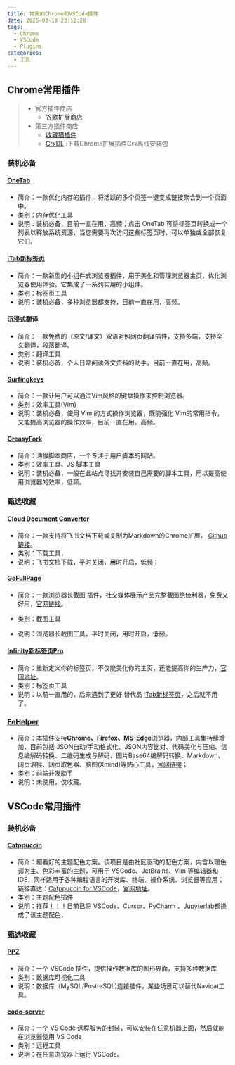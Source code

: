 ```yaml
---
title: 常用的Chrome和VSCode插件
date: 2025-03-18 23:12:28
tags:
  - Chrome
  - VSCode
  - Plugins
categories:
  - 工具
---
```


## Chrome常用插件

> * 官方插件商店
>   * [谷歌扩展商店](https://chromewebstore.google.com/category/extensions?hl=zh-CN)
> * 第三方插件商店
>   * [收藏猫插件](https://chrome.pictureknow.com/)
>   * [CrxDL](https://crxdl.com/) :下载Chrome扩展插件Crx离线安装包

### 装机必备

#### [**OneTab**](https://www.one-tab.com/)

- 简介：一款优化内存的插件，将活跃的多个页签一键变成链接聚合到一个页面中。
- 类别：内存优化工具
- 说明：装机必备，目前一直在用，高频；点击 OneTab 可将标签页转换成一个列表以释放系统资源，当您需要再次访问这些标签页时，可以单独或全部恢复它们。

#### **[iTab新标签页](https://www.itab.link/)**

- 简介：一款新型的小组件式浏览器插件，用于美化和管理浏览器主页，优化浏览器使用体验。它集成了一系列实用的小组件。
- 类别：标签页工具
- 说明：装机必备，多种浏览器都支持，目前一直在用，高频。

#### [**沉浸式翻译**](https://immersivetranslate.com/zh-Hans/)

- 简介：一款免费的（原文/译文）双语对照网页翻译插件，支持多端，支持全文翻译，段落翻译。
- 类别：翻译工具
- 说明：装机必备，个人日常阅读外文资料的助手，目前一直在用，高频。

#### [**Surfingkeys**](https://github.com/brookhong/Surfingkeys)

- 简介：一款让用户可以通过Vim风格的键盘操作来控制浏览器。
- 类别：效率工具(Vim)
- 说明：装机必备，使用 Vim 的方式操作浏览器，既能强化 Vim的常用指令，又能提高浏览器的操作效率，目前一直在用，高频。

#### [**GreasyFork**](https://greasyfork.org/zh-CN/scripts)

- 简介：油猴脚本商店，一个专注于用户脚本的网站。
- 类别：效率工具、JS 脚本工具
- 说明：装机必备，一般在此站点寻找并安装自己需要的脚本工具，用以提高使用浏览器的效率，低频。

### 甄选收藏

#### [**Cloud Document Converter**](https://www.appawesome.me/cloud-document-converter)

- 简介：一款支持将飞书文档下载或复制为Markdown的Chrome扩展， [Github链接](https://github.com/whale4113/cloud-document-converter)。
- 类别：下载工具，
- 说明：飞书文档下载，平时关闭，用时开启，低频；

#### [**GoFullPage**](https://chromewebstore.google.com/detail/gofullpage-full-page-scre/fdpohaocaechififmbbbbbknoalclacl?utm_source=indiehackertools.net)

- 简介：一款浏览器长截图 插件，社交媒体展示产品完整截图绝佳利器，免费又好用，[官网链接](https://gofullpage.com/)。

- 类别：截图工具
- 说明：浏览器长截图工具，平时关闭，用时开启，低频。

#### **[Infinity新标签页Pro](https://chromewebstore.google.com/detail/infinity-%E6%96%B0%E6%A0%87%E7%AD%BE%E9%A1%B5-pro/nnnkddnnlpamobajfibfdgfnbcnkgngh)**

- 简介：重新定义你的标签页，不仅能美化你的主页，还能提高你的生产力，[官网地址](https://www.infinitytab.com/)。
- 类别：标签页工具
- 说明：以前一直用的，后来遇到了更好 替代品 [iTab新标签页](https://www.itab.link/)，之后就不用了。

### **[FeHelper](https://chromewebstore.google.com/detail/fehelper%E5%89%8D%E7%AB%AF%E5%8A%A9%E6%89%8B/pkgccpejnmalmdinmhkkfafefagiiiad)**

- 简介：本插件支持**Chrome、Firefox、MS-Edge**浏览器，内部工具集持续增加，目前包括 JSON自动/手动格式化、JSON内容比对、代码美化与压缩、信息编解码转换、二维码生成与解码、图片Base64编解码转换、Markdown、 网页油猴、网页取色器、脑图(Xmind)等贴心工具，[官网链接](https://www.baidufe.com/)；
- 类别：前端开发助手
- 说明：未使用，仅收藏。


## VSCode常用插件

### 装机必备

#### **[Catppuccin](https://github.com/catppuccin/catppuccin)**

- 简介：超看好的主题配色方案。该项目是由社区驱动的配色方案，内含以暖色调为主、色彩丰富的主题，可用于 VSCode、JetBrains、Vim 等编辑器和 IDE，同样适用于各种编程语言的开发库、终端、操作系统、浏览器等应用；链接直达：[Catppuccin for VSCode](https://marketplace.visualstudio.com/items?itemName=Catppuccin.catppuccin-vsc)，[官网地址](https://catppuccin.com/)。
- 类别：主题配色插件
- 说明：推荐！！！目前已将 VSCode、Cursor、PyCharm 、[Jupyterlab](https://github.com/catppuccin/jupyterlab)都换成了该主题配色，

### 甄选收藏

#### [**PPZ**](https://marketplace.visualstudio.com/items?itemName=ppz.ppz)

- 简介：一个 VSCode 插件，提供操作数据库的图形界面，支持多种数据库
- 类别：数据库可视化工具
- 说明：数据库（MySQL/PostreSQL)连接插件，某些场景可以替代Navicat工具。

#### **[code-server](https://github.com/coder/code-server)**

- 简介：一个 VS Code 远程服务的封装，可以安装在任意机器上面，然后就能在浏览器使用 VS Code
- 类别：远程工具
- 说明：在任意浏览器上运行 VSCode。



